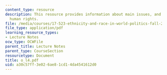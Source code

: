 ```yaml
---
content_type: resource
description: This resource provides information about main issues, and theories of
  human rights.
file: /media/courses/17-523-ethnicity-and-race-in-world-politics-fall-2005/a30c57ff3e026ae81cd14da4541612d0_o_l4.pdf
file_type: application/pdf
learning_resource_types:
- Lecture Notes
ocw_type: OCWFile
parent_title: Lecture Notes
parent_type: CourseSection
resourcetype: Document
title: o_l4.pdf
uid: a30c57ff-3e02-6ae8-1cd1-4da4541612d0
---
```

